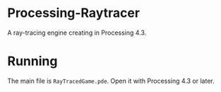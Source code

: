 # Processing-Raytracer
 A ray-tracing engine creating in Processing 4.3.

# Running
The main file is `RayTracedGame.pde`. Open it with Processing 4.3 or later.